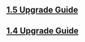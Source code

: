<script>{
	"title": "Upgrade Guides",
	"noHeadingLinks": true
}</script>

## [1.5 Upgrade Guide](/upgrade-guide/1.5/)

## [1.4 Upgrade Guide](/upgrade-guide/1.4/)
